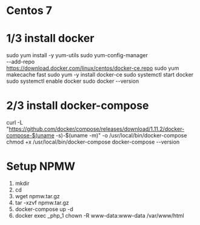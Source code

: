 # Centos 7 
# 1/3 install docker 
sudo yum install -y yum-utils
sudo yum-config-manager \
    --add-repo \
    https://download.docker.com/linux/centos/docker-ce.repo
sudo yum makecache fast
sudo yum -y install docker-ce
sudo systemctl start docker
sudo systemctl enable docker
sudo docker --version

# 2/3 install docker-compose
curl -L "https://github.com/docker/compose/releases/download/1.11.2/docker-compose-$(uname -s)-$(uname -m)" -o /usr/local/bin/docker-compose
chmod +x /usr/local/bin/docker-compose
docker-compose --version

# Setup NPMW
1. mkdir <yourfolder> 
2. cd <yourfolder>
3. wget npmw.tar.gz
4. tar -xzvf npmw.tar.gz
5. docker-compose up -d
6. docker exec <yourfolder>_php_1 chown -R www-data:www-data /var/www/html
